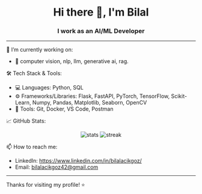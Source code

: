 <h1 align="center">Hi there 👋, I'm Bilal</h1>
<h3 align="center">I work as an AI/ML Developer</h3>

---

🌱 I’m currently working on:  
- 🧠 computer vision, nlp, llm, generative ai, rag.

🛠️ Tech Stack & Tools:
- 💻 Languages: Python, SQL
- ⚙️ Frameworks/Libraries: Flask, FastAPI, PyTorch, TensorFlow, Scikit-Learn, Numpy, Pandas, Matplotlib, Seaborn, OpenCV
- 🧰 Tools: Git, Docker, VS Code, Postman  

📈 GitHub Stats:
<p align="center">
  <img src="https://github-readme-stats.vercel.app/api?username=BilalAcikgoz&show_icons=true&theme=radical" alt="stats" />
  <img src="https://github-readme-streak-stats.herokuapp.com/?user=BilalAcikgoz&theme=radical" alt="streak" />
</p>

📫 How to reach me:
- LinkedIn: https://www.linkedin.com/in/bilalacikgoz/
- Email: bilalacikgoz42@gmail.com

---

Thanks for visiting my profile! ⭐️  
